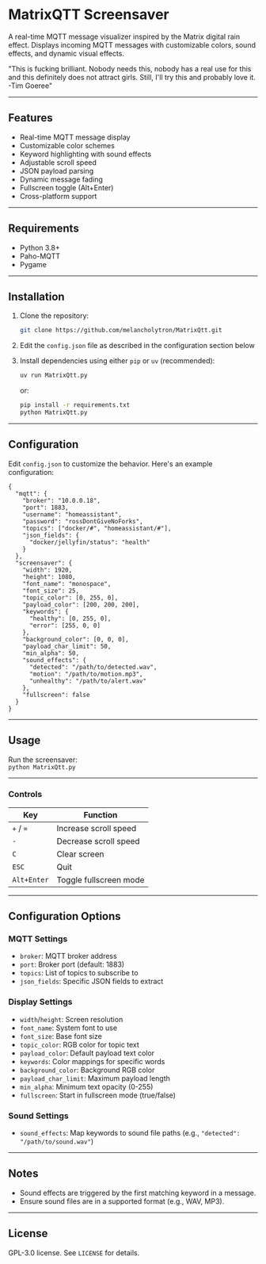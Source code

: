 
# MatrixQTT Screensaver

A real-time MQTT message visualizer inspired by the Matrix digital rain effect. Displays incoming MQTT messages with customizable colors, sound effects, and dynamic visual effects.

"This is fucking brilliant. Nobody needs this, nobody has a real use for this and this definitely does not attract girls. Still, I'll try this and probably love it. -Tim Goeree"

---

## Features

- Real-time MQTT message display  
- Customizable color schemes  
- Keyword highlighting with sound effects  
- Adjustable scroll speed  
- JSON payload parsing  
- Dynamic message fading  
- Fullscreen toggle (Alt+Enter)  
- Cross-platform support  

---

## Requirements

- Python 3.8+  
- Paho-MQTT
- Pygame

---

## Installation

1. Clone the repository:

    ```sh
    git clone https://github.com/melancholytron/MatrixQtt.git
    ```

2. Edit the `config.json` file as described in the configuration section below

3. Install dependencies using either `pip` or `uv` (recommended):

    ```sh
    uv run MatrixQtt.py
    ```

    or:

    ```sh
    pip install -r requirements.txt
    python MatrixQtt.py
    ```

---

## Configuration

Edit `config.json` to customize the behavior. Here's an example configuration:
```
{  
  "mqtt": {  
    "broker": "10.0.0.18",  
    "port": 1883,  
    "username": "homeassistant",  
    "password": "rossDontGiveNoForks",  
    "topics": ["docker/#", "homeassistant/#"],  
    "json_fields": {  
      "docker/jellyfin/status": "health"  
    }  
  },  
  "screensaver": {  
    "width": 1920,  
    "height": 1080,  
    "font_name": "monospace",  
    "font_size": 25,  
    "topic_color": [0, 255, 0],  
    "payload_color": [200, 200, 200],  
    "keywords": {  
      "healthy": [0, 255, 0],  
      "error": [255, 0, 0]  
    },  
    "background_color": [0, 0, 0],  
    "payload_char_limit": 50,  
    "min_alpha": 50,  
    "sound_effects": {  
      "detected": "/path/to/detected.wav",  
      "motion": "/path/to/motion.mp3",  
      "unhealthy": "/path/to/alert.wav"  
    },  
    "fullscreen": false  
  }  
}  
```
---

## Usage

Run the screensaver:  
`python MatrixQtt.py`  

---

### Controls

| Key          | Function                          |  
|--------------|-----------------------------------|  
| `+` / `=`    | Increase scroll speed             |  
| `-`          | Decrease scroll speed             |  
| `C`          | Clear screen                      |  
| `ESC`        | Quit                              |  
| `Alt+Enter`  | Toggle fullscreen mode            |  

---

## Configuration Options

### MQTT Settings

- `broker`: MQTT broker address  
- `port`: Broker port (default: 1883)  
- `topics`: List of topics to subscribe to  
- `json_fields`: Specific JSON fields to extract  

### Display Settings

- `width`/`height`: Screen resolution  
- `font_name`: System font to use  
- `font_size`: Base font size  
- `topic_color`: RGB color for topic text  
- `payload_color`: Default payload text color  
- `keywords`: Color mappings for specific words  
- `background_color`: Background RGB color  
- `payload_char_limit`: Maximum payload length  
- `min_alpha`: Minimum text opacity (0-255)  
- `fullscreen`: Start in fullscreen mode (true/false)  

### Sound Settings

- `sound_effects`: Map keywords to sound file paths (e.g., `"detected": "/path/to/sound.wav"`)  

---

## Notes

- Sound effects are triggered by the first matching keyword in a message.  
- Ensure sound files are in a supported format (e.g., WAV, MP3).  

---

## License

GPL-3.0 license. See `LICENSE` for details.

